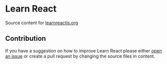# Learn React

Source content for [learnreactjs.org](https://www.learnreactjs.org)

## Contribution

If you have a suggestion on how to improve Learn React please either [open an issue](https://github.com/learnreactjs/learnreactjs/issues/new) or create a pull request by changing the source files in content.

